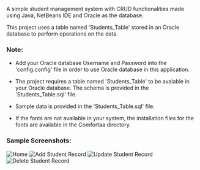 A simple student management system with CRUD functionalities made using Java, NetBeans IDE and Oracle as the database.

This project uses a table named 'Students_Table' stored in an Oracle database to perform operations on the data. 

### **Note:** 
* Add your Oracle database Username and Password into the 'config.config' file in order to use Oracle database in this application.

* The project requires a table named 'Students_Table' to be avalable in your Oracle database. The schema is provided in the 'Students_Table.sql' file.

* Sample data is provided in the 'Students_Table.sql' file.

* If the fonts are not available in your system, the installation files for the fonts are available in the Comfortaa directory.

### **Sample Screenshots:**

![Home](https://github.com/samirashoi/student-management-system/blob/master/screenshots/dbmsproj-1.PNG)
![Add Student Record](https://github.com/samirashoi/student-management-system/blob/master/screenshots/dbmsproj-2.PNG)
![Update Student Record](https://github.com/samirashoi/student-management-system/blob/master/screenshots/dbmsproj-3.PNG)
![Delete Student Record](https://github.com/samirashoi/student-management-system/blob/master/screenshots/dbmsproj-4.PNG)





